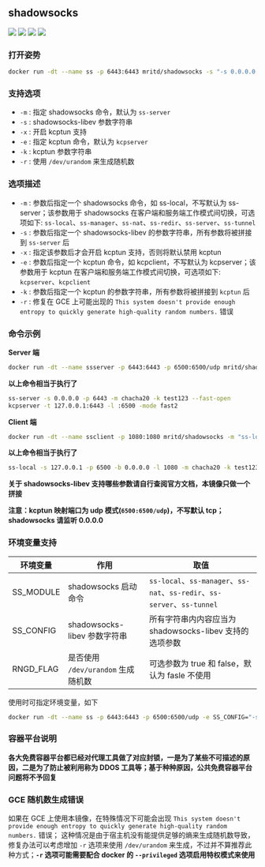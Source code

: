 ## shadowsocks

![](https://img.shields.io/docker/stars/floundersoft/shadowsocks.svg) ![](https://img.shields.io/docker/pulls/floundersoft/shadowsocks.svg) ![](https://img.shields.io/microbadger/image-size/floundersoft/shadowsocks.svg) ![](https://img.shields.io/microbadger/layers/floundersoft/shadowsocks.svg)

### 打开姿势

``` sh
docker run -dt --name ss -p 6443:6443 mritd/shadowsocks -s "-s 0.0.0.0 -p 6443 -m chacha20 -k test123 --fast-open"
```

### 支持选项

- `-m` : 指定 shadowsocks 命令，默认为 `ss-server`
- `-s` : shadowsocks-libev 参数字符串
- `-x` : 开启 kcptun 支持
- `-e` : 指定 kcptun 命令，默认为 `kcpserver` 
- `-k` : kcptun 参数字符串
- `-r` : 使用 `/dev/urandom` 来生成随机数

### 选项描述

- `-m` : 参数后指定一个 shadowsocks 命令，如 ss-local，不写默认为 ss-server；该参数用于 shadowsocks 在客户端和服务端工作模式间切换，可选项如下: `ss-local`、`ss-manager`、`ss-nat`、`ss-redir`、`ss-server`、`ss-tunnel`
- `-s` : 参数后指定一个 shadowsocks-libev 的参数字符串，所有参数将被拼接到 `ss-server` 后
- `-x` : 指定该参数后才会开启 kcptun 支持，否则将默认禁用 kcptun
- `-e` : 参数后指定一个 kcptun 命令，如 kcpclient，不写默认为 kcpserver；该参数用于 kcptun 在客户端和服务端工作模式间切换，可选项如下: `kcpserver`、`kcpclient`
- `-k` : 参数后指定一个 kcptun 的参数字符串，所有参数将被拼接到 `kcptun` 后
- `-r` : 修复在 GCE 上可能出现的 `This system doesn't provide enough entropy to quickly generate high-quality random numbers.` 错误

### 命令示例

**Server 端**

``` sh
docker run -dt --name ssserver -p 6443:6443 -p 6500:6500/udp mritd/shadowsocks -m "ss-server" -s "-s 0.0.0.0 -p 6443 -m chacha20 -k test123 --fast-open" -x -e "kcpserver" -k "-t 127.0.0.1:6443 -l :6500 -mode fast2"
```

**以上命令相当于执行了**

``` sh
ss-server -s 0.0.0.0 -p 6443 -m chacha20 -k test123 --fast-open
kcpserver -t 127.0.0.1:6443 -l :6500 -mode fast2
```

**Client 端**

``` sh
docker run -dt --name ssclient -p 1080:1080 mritd/shadowsocks -m "ss-local" -s "-s 127.0.0.1 -p 6500 -b 0.0.0.0 -l 1080 -m chacha20 -k test123 --fast-open" -x -e "kcpclient" -k "-r SSSERVER_IP:6500 -l :6500 -mode fast2"
```

**以上命令相当于执行了** 

``` sh
ss-local -s 127.0.0.1 -p 6500 -b 0.0.0.0 -l 1080 -m chacha20 -k test123 --fast-open 
```

**关于 shadowsocks-libev 支持哪些参数请自行查阅官方文档，本镜像只做一个拼接**

**注意：kcptun 映射端口为 udp 模式(`6500:6500/udp`)，不写默认 tcp；shadowsocks 请监听 0.0.0.0**


### 环境变量支持


|环境变量|作用|取值|
|-------|---|---|
|SS_MODULE|shadowsocks 启动命令| `ss-local`、`ss-manager`、`ss-nat`、`ss-redir`、`ss-server`、`ss-tunnel`|
|SS_CONFIG|shadowsocks-libev 参数字符串|所有字符串内内容应当为 shadowsocks-libev 支持的选项参数|
|RNGD_FLAG|是否使用 `/dev/urandom` 生成随机数|可选参数为 true 和 false，默认为 fasle 不使用|


使用时可指定环境变量，如下

``` sh
docker run -dt --name ss -p 6443:6443 -p 6500:6500/udp -e SS_CONFIG="-s 0.0.0.0 -p 6443 -m chacha20 -k test123 --fast-open" -e KCP_MODULE="kcpserver" -e KCP_CONFIG="-t 127.0.0.1:6443 -l :6500 -mode fast2" -e KCP_FLAG="true" mritd/shadowsocks
```

### 容器平台说明

**各大免费容器平台都已经对代理工具做了对应封锁，一是为了某些不可描述的原因，二是为了防止被利用称为 DDOS 工具等；基于种种原因，公共免费容器平台问题将不予回复**

### GCE 随机数生成错误

如果在 GCE 上使用本镜像，在特殊情况下可能会出现 `This system doesn't provide enough entropy to quickly generate high-quality random numbers.` 错误；
这种情况是由于宿主机没有能提供足够的熵来生成随机数导致，修复办法可以考虑增加 `-r` 选项来使用 `/dev/urandom` 来生成，不过并不算推荐此种方式；**`-r` 
选项可能需要配合 docker 的 `--privileged` 选项启用特权模式来使用**

